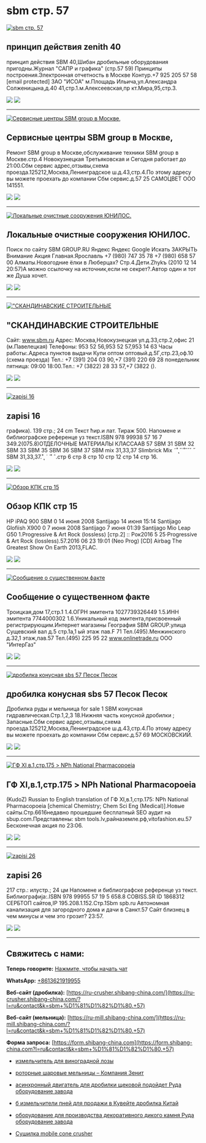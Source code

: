 # sbm стр. 57

<a href="https://swt.shibang-china.com/?l=ru&img&k=sbm+%D1%81%D1%82%D1%80.+57" target="_blank">![sbm стр. 57](http://static.shibang-china.com/all-800x300/762.jpg)</a>

## принцип действия zenith 40
принцип действия SBM 40,Шибан дробильные оборудования пригодны.Журнал "САПР и графика" (стр.57 59) Принципы построения.Электронная отчетность в Москве Контур.+7 925 205 57 58 [email protected] ЗАО "ИСОА" м.Площадь Ильича,ул.Александра Солженицына,д.40 41,стр.1.м.Алексеевская,пр кт.Мира,95,стр.3.


<a href="https://whatsapp.shibangsoft.com/WhatsApp.php" target="_blank" title="WhatsApp">![](http://static.shibang-china.com/icon/whatsapp.png)</a> <a href="https://swt.shibang-china.com/?l=ru&icon&k=sbm+%D1%81%D1%82%D1%80.+57" target="_blank">![](http://static.shibang-china.com/icon/chat-ru.png)</a>

---

<a href="https://swt.shibang-china.com/?l=ru&img&k=sbm+%D1%81%D1%82%D1%80.+57" target="_blank">![Сервисные центры SBM group в Москве,](http://static.shibang-china.com/all-800x300/551.jpg)</a>

## Сервисные центры SBM group в Москве,
Ремонт SBM group в Москве,обслуживание техники SBM group в Москве.стр.4 Новокузнецкая Третьяковская и Сегодня работает до 21:00.Сбм сервис адрес,отзывы,схема проезда.125212,Москва,Ленинградское ш.д.43,стр.4.По этому адресу вы можете проехать до компании Сбм сервис.д.57 25 САМОЦВЕТ ООО 141551.


<a href="https://whatsapp.shibangsoft.com/WhatsApp.php" target="_blank" title="WhatsApp">![](http://static.shibang-china.com/icon/whatsapp.png)</a> <a href="https://swt.shibang-china.com/?l=ru&icon&k=sbm+%D1%81%D1%82%D1%80.+57" target="_blank">![](http://static.shibang-china.com/icon/chat-ru.png)</a>

---

<a href="https://swt.shibang-china.com/?l=ru&img&k=sbm+%D1%81%D1%82%D1%80.+57" target="_blank">![Локальные очистные сооружения ЮНИЛОС.](http://static.shibang-china.com/all-800x300/876.jpg)</a>

## Локальные очистные сооружения ЮНИЛОС.
Поиск по сайту SBM GROUP.RU Яндекс Яндекс Google Искать ЗАКРЫТЬ Внимание Акция Главная.Ярославль +7 (980) 747 35 78 +7 (980) 658 57 00 Алматы.Новогодние ёлки в Люберцах? Стр.4.Дети.Zhykъ (2010 12 14 20:57)А можно ссылочку на источник,если не секрет?.Автор один и тот же Душа хочет.


<a href="https://whatsapp.shibangsoft.com/WhatsApp.php" target="_blank" title="WhatsApp">![](http://static.shibang-china.com/icon/whatsapp.png)</a> <a href="https://swt.shibang-china.com/?l=ru&icon&k=sbm+%D1%81%D1%82%D1%80.+57" target="_blank">![](http://static.shibang-china.com/icon/chat-ru.png)</a>

---

<a href="https://swt.shibang-china.com/?l=ru&img&k=sbm+%D1%81%D1%82%D1%80.+57" target="_blank">!["СКАНДИНАВСКИЕ СТРОИТЕЛЬНЫЕ](http://static.shibang-china.com/all-800x300/605.jpg)</a>

## "СКАНДИНАВСКИЕ СТРОИТЕЛЬНЫЕ
Сайт: www.sbm.ru Адрес: Москва,Новокузнецкая ул.д.33,стр.2,офис 21 (м.Павелецкая) Телефоны: 953 52 56,953 52 57,953 14 63 Часы работы:.Адреса пунктов выдачи Купи оптом оптовый.д.5Г,стр.23,оф.10 (схема проезда) Тел.: +7 (391) 204 03 90,+7 (391) 220 69 28 понедельник пятница: 09:00 18:00.Тел.: +7 (3822) 28 33 57,+7 (3822 ().


<a href="https://whatsapp.shibangsoft.com/WhatsApp.php" target="_blank" title="WhatsApp">![](http://static.shibang-china.com/icon/whatsapp.png)</a> <a href="https://swt.shibang-china.com/?l=ru&icon&k=sbm+%D1%81%D1%82%D1%80.+57" target="_blank">![](http://static.shibang-china.com/icon/chat-ru.png)</a>

---

<a href="https://swt.shibang-china.com/?l=ru&img&k=sbm+%D1%81%D1%82%D1%80.+57" target="_blank">![zapisi 16](http://static.shibang-china.com/all-800x300/470.jpg)</a>

## zapisi 16
графика). 139 стр.; 24 cm Текст ћир.и лат. Тираж 500. Напомене и библиографске референце уз текст.ISBN 978 99938 57 16 7 349.2(075.8)ОТДЕЛОЧНЫЕ МАТЕРИАЛЫ КЛАССАAB 57 SBM 31 SBM 32 SBM 33 SBM 35 SBM 36 SBM 37 SBM mix 31,33,37 Slimbrick Mix ˜˚˛˝˙˚ˆˇ˘ ˝ SBM 31,33,37.˚˛ ˙ ˙˚ ˆ.стр 6 стр 8 стр 10 стр 12 стр 14 стр 16.


<a href="https://whatsapp.shibangsoft.com/WhatsApp.php" target="_blank" title="WhatsApp">![](http://static.shibang-china.com/icon/whatsapp.png)</a> <a href="https://swt.shibang-china.com/?l=ru&icon&k=sbm+%D1%81%D1%82%D1%80.+57" target="_blank">![](http://static.shibang-china.com/icon/chat-ru.png)</a>

---

<a href="https://swt.shibang-china.com/?l=ru&img&k=sbm+%D1%81%D1%82%D1%80.+57" target="_blank">![Обзор КПК стр 15](http://static.shibang-china.com/all-800x300/492.jpg)</a>

## Обзор КПК стр 15
HP iPAQ 900 SBM 0 14 июня 2008 Santijago 14 июня 15:14 Santijago Glofiish X900 0 7 июня 2008 Santijago 7 июня 01:39 Santijago Mio Leap G50 1.Progressive & Art Rock (lossless) [стр.2] :: Рок2016 5 25·Progressive & Art Rock (lossless).57.2016 06 23 19:01 (Neo Prog) [CD] Airbag The Greatest Show On Earth 2013,FLAC.


<a href="https://whatsapp.shibangsoft.com/WhatsApp.php" target="_blank" title="WhatsApp">![](http://static.shibang-china.com/icon/whatsapp.png)</a> <a href="https://swt.shibang-china.com/?l=ru&icon&k=sbm+%D1%81%D1%82%D1%80.+57" target="_blank">![](http://static.shibang-china.com/icon/chat-ru.png)</a>

---

<a href="https://swt.shibang-china.com/?l=ru&img&k=sbm+%D1%81%D1%82%D1%80.+57" target="_blank">![Сообщение о существенном факте](http://static.shibang-china.com/all-800x300/238.jpg)</a>

## Сообщение о существенном факте
Троицкая,дом 17,стр.1 1.4.ОГРН эмитента 1027739326449 1.5.ИНН эмитента 7744000302 1.6.Уникальный код эмитента,присвоенный регистрирующим.Интернет магазины География SBM GROUP.улица Сущевский вал д.5 стр.1а,1 ый этаж пав.F 71 Тел.(495).Менжинского д.32,1 этаж,пав.57 Тел.(495) 225 95 22 www.onlinetrade.ru ООО "ИнтерГаз"


<a href="https://whatsapp.shibangsoft.com/WhatsApp.php" target="_blank" title="WhatsApp">![](http://static.shibang-china.com/icon/whatsapp.png)</a> <a href="https://swt.shibang-china.com/?l=ru&icon&k=sbm+%D1%81%D1%82%D1%80.+57" target="_blank">![](http://static.shibang-china.com/icon/chat-ru.png)</a>

---

<a href="https://swt.shibang-china.com/?l=ru&img&k=sbm+%D1%81%D1%82%D1%80.+57" target="_blank">![дробилка конусная sbs 57 Песок Песок](http://static.shibang-china.com/all-800x300/1400.jpg)</a>

## дробилка конусная sbs 57 Песок Песок
Дробилка руды и мельница for sale 1 SBM конусная гидравлическая.Стр.1,2,3 18.Нижняя часть конусной дробилки ; Запасные.Сбм сервис адрес,отзывы,схема проезда.125212,Москва,Ленинградское ш.д.43,стр.4.По этому адресу вы можете проехать до компании Сбм сервис.д.57 69 МОСКОВСКИЙ.


<a href="https://whatsapp.shibangsoft.com/WhatsApp.php" target="_blank" title="WhatsApp">![](http://static.shibang-china.com/icon/whatsapp.png)</a> <a href="https://swt.shibang-china.com/?l=ru&icon&k=sbm+%D1%81%D1%82%D1%80.+57" target="_blank">![](http://static.shibang-china.com/icon/chat-ru.png)</a>

---

<a href="https://swt.shibang-china.com/?l=ru&img&k=sbm+%D1%81%D1%82%D1%80.+57" target="_blank">![ГФ XI,в.1,стр.175 > NPh National Pharmacopoeia](http://static.shibang-china.com/all-800x300/239.jpg)</a>

## ГФ XI,в.1,стр.175 > NPh National Pharmacopoeia
(KudoZ) Russian to English translation of ГФ XI,в.1,стр.175: NPh National Pharmacopoeia [chemical Chemistry; Chem Sci Eng (Medical)].Новые сайты.Стр.6616недавно прошедшие бесплатный SEO аудит на sbup.com.Представлены: sbm tools.lv,райназемле.рф,vitofashion.eu.57 Бесконечная акция по 23:06.


<a href="https://whatsapp.shibangsoft.com/WhatsApp.php" target="_blank" title="WhatsApp">![](http://static.shibang-china.com/icon/whatsapp.png)</a> <a href="https://swt.shibang-china.com/?l=ru&icon&k=sbm+%D1%81%D1%82%D1%80.+57" target="_blank">![](http://static.shibang-china.com/icon/chat-ru.png)</a>

---

<a href="https://swt.shibang-china.com/?l=ru&img&k=sbm+%D1%81%D1%82%D1%80.+57" target="_blank">![zapisi 26](http://static.shibang-china.com/all-800x300/1303.jpg)</a>

## zapisi 26
217 стр.: илустр.; 24 цм Напомене и библиографске референце уз текст. Библиографија:.ISBN 978 99955 57 19 5 658.8 COBISS.SR ID 1868312 СЕРБТОП сайтов,IP 195.208.1.152.Стр.1Sbm spb.ru Автономная канализация для загородного дома и дачи в Санкт.57 Сайт близнец в чем минусы и чем это грозит? 23:57.


<a href="https://whatsapp.shibangsoft.com/WhatsApp.php" target="_blank" title="WhatsApp">![](http://static.shibang-china.com/icon/whatsapp.png)</a> <a href="https://swt.shibang-china.com/?l=ru&icon&k=sbm+%D1%81%D1%82%D1%80.+57" target="_blank">![](http://static.shibang-china.com/icon/chat-ru.png)</a>

---
## Свяжитесь с нами:

**Теперь говорите:** [Нажмите, чтобы начать чат](https://swt.shibang-china.com?l=ru&contact&k=sbm+%D1%81%D1%82%D1%80.+57)

**WhatsApp:**  [+8613621919955](https://whatsapp.shibangsoft.com/WhatsApp.php)

**Веб-сайт (дробилка):** [https://ru-crusher.shibang-china.com/](https://ru-crusher.shibang-china.com/?l=ru&contact&k=sbm+%D1%81%D1%82%D1%80.+57)

**Веб-сайт (мельница):** [https://ru-mill.shibang-china.com/](https://ru-mill.shibang-china.com/?l=ru&contact&k=sbm+%D1%81%D1%82%D1%80.+57)

**Форма запроса:** [https://form.shibang-china.com](https://form.shibang-china.com?l=ru&contact&k=sbm+%D1%81%D1%82%D1%80.+57)

* [измельчитель для виноградной лозы](../103/%D0%B8%D0%B7%D0%BC%D0%B5%D0%BB%D1%8C%D1%87%D0%B8%D1%82%D0%B5%D0%BB%D1%8C%20%D0%B4%D0%BB%D1%8F%20%D0%B2%D0%B8%D0%BD%D0%BE%D0%B3%D1%80%D0%B0%D0%B4%D0%BD%D0%BE%D0%B9%20%D0%BB%D0%BE%D0%B7%D1%8B.md)

* [роторные шаровые мельницы – Компания Зенит](../96/%D1%80%D0%BE%D1%82%D0%BE%D1%80%D0%BD%D1%8B%D0%B5%20%D1%88%D0%B0%D1%80%D0%BE%D0%B2%D1%8B%D0%B5%20%D0%BC%D0%B5%D0%BB%D1%8C%D0%BD%D0%B8%D1%86%D1%8B%20%E2%80%93%20%D0%9A%D0%BE%D0%BC%D0%BF%D0%B0%D0%BD%D0%B8%D1%8F%20%D0%97%D0%B5%D0%BD%D0%B8%D1%82.md)

* [асинхронный двигатель для дробилки щековой подойдет Руда оборудование завода](../100/%D0%B0%D1%81%D0%B8%D0%BD%D1%85%D1%80%D0%BE%D0%BD%D0%BD%D1%8B%D0%B9%20%D0%B4%D0%B2%D0%B8%D0%B3%D0%B0%D1%82%D0%B5%D0%BB%D1%8C%20%D0%B4%D0%BB%D1%8F%20%D0%B4%D1%80%D0%BE%D0%B1%D0%B8%D0%BB%D0%BA%D0%B8%20%D1%89%D0%B5%D0%BA%D0%BE%D0%B2%D0%BE%D0%B9%20%D0%BF%D0%BE%D0%B4%D0%BE%D0%B9%D0%B4%D0%B5%D1%82%20%D0%A0%D1%83%D0%B4%D0%B0%20%D0%BE%D0%B1%D0%BE%D1%80%D1%83%D0%B4%D0%BE%D0%B2%D0%B0%D0%BD%D0%B8%D0%B5%20%D0%B7%D0%B0%D0%B2%D0%BE%D0%B4%D0%B0.md)

* [б измельчители пней для продажи в Кувейте дробилка Китай](../95/%D0%B1%20%D0%B8%D0%B7%D0%BC%D0%B5%D0%BB%D1%8C%D1%87%D0%B8%D1%82%D0%B5%D0%BB%D0%B8%20%D0%BF%D0%BD%D0%B5%D0%B9%20%D0%B4%D0%BB%D1%8F%20%D0%BF%D1%80%D0%BE%D0%B4%D0%B0%D0%B6%D0%B8%20%D0%B2%20%D0%9A%D1%83%D0%B2%D0%B5%D0%B9%D1%82%D0%B5%20%D0%B4%D1%80%D0%BE%D0%B1%D0%B8%D0%BB%D0%BA%D0%B0%20%D0%9A%D0%B8%D1%82%D0%B0%D0%B9.md)

* [оборудование для производства декоративного дикого камня Руда оборудование завода](../102/%D0%BE%D0%B1%D0%BE%D1%80%D1%83%D0%B4%D0%BE%D0%B2%D0%B0%D0%BD%D0%B8%D0%B5%20%D0%B4%D0%BB%D1%8F%20%D0%BF%D1%80%D0%BE%D0%B8%D0%B7%D0%B2%D0%BE%D0%B4%D1%81%D1%82%D0%B2%D0%B0%20%D0%B4%D0%B5%D0%BA%D0%BE%D1%80%D0%B0%D1%82%D0%B8%D0%B2%D0%BD%D0%BE%D0%B3%D0%BE%20%D0%B4%D0%B8%D0%BA%D0%BE%D0%B3%D0%BE%20%D0%BA%D0%B0%D0%BC%D0%BD%D1%8F%20%D0%A0%D1%83%D0%B4%D0%B0%20%D0%BE%D0%B1%D0%BE%D1%80%D1%83%D0%B4%D0%BE%D0%B2%D0%B0%D0%BD%D0%B8%D0%B5%20%D0%B7%D0%B0%D0%B2%D0%BE%D0%B4%D0%B0.md)

* [Сушилка mobile cone crusher](../91/%D0%A1%D1%83%D1%88%D0%B8%D0%BB%D0%BA%D0%B0%20mobile%20cone%20crusher.md)